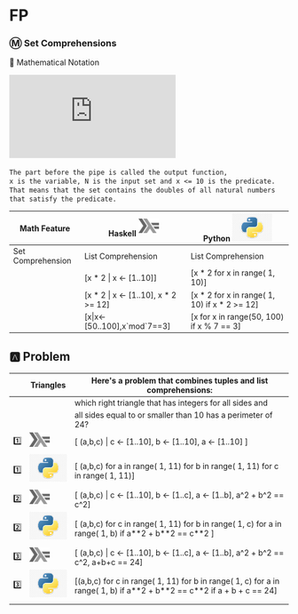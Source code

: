 # FP


### :m: Set Comprehensions

:pushpin: Mathematical Notation

![equation](http://www.sciweavers.org/tex2img.php?eq=S%3D%5Cbig%5C%7B2.x%5Cmid%20x%5Cin%20N%2Cx%5Cleq10%5Cbig%5C%7D%20&bc=White&fc=Black&im=jpg&fs=12&ff=arev&edit=0)

    The part before the pipe is called the output function, 
    x is the variable, N is the input set and x <= 10 is the predicate. 
    That means that the set contains the doubles of all natural numbers that satisfy the predicate.

| Math Feature      | Haskell <sup><img src="../images/602px-Haskell-Logo.svg.png" width=37 height=26><img></sup> | Python <img src="../images/python-logo.jpg" width=72px height=50px><img> |
|-------------------|-----------------------------------------|------------------------------------------------|
| Set Comprehension | List Comprehension                      | List Comprehension                             |
|                   | [x * 2 \| x <- [1..10]]                 | [x * 2 for x in range( 1, 10)]                 |
|                   | [x * 2 \| x <- [1..10], x * 2 >= 12]    | [x * 2 for x in range( 1, 10) if x * 2 >= 12]  |
|                   | [x\|x<-[50..100],x\`mod\`7==3]          | [x for x in range(50, 100) if x % 7 == 3]      |


##  :a:    Problem

|   |  Triangles                           |  Here's a problem that combines tuples and list comprehensions:         |
|---|--------------------------------------|-------------------------------------------------------------------------|
|   |                                      |  which right triangle that has integers for all sides and               |
|   |                                      |  all sides equal to or smaller than 10 has a perimeter of 24?           |
| :one: | <sup><img src="../images/602px-Haskell-Logo.svg.png" width=37 height=26><img></sup> | [ (a,b,c) \| c <- [1..10], b <- [1..10], a <- [1..10] ] |
| :one: | <sup><img src="../images/python-logo.jpg" width=72px height=50px><img></sup> | [ (a,b,c) for a in range( 1, 11) for b in range( 1, 11) for c in range( 1, 11)] |
| :two: | <sup><img src="../images/602px-Haskell-Logo.svg.png" width=37 height=26><img></sup> | [ (a,b,c) \| c <- [1..10], b <- [1..c], a <- [1..b], a^2 + b^2 == c^2]|
| :two: | <sup><img src="../images/python-logo.jpg" width=72px height=50px><img></sup> | [ (a,b,c) for c in range( 1, 11) for b in range( 1, c) for a in range( 1, b) if a\*\*2 + b\*\*2 == c\*\*2 ]   |
| :three: | <sup><img src="../images/602px-Haskell-Logo.svg.png" width=37 height=26><img></sup> | [ (a,b,c) \| c <- [1..10], b <- [1..c], a <- [1..b], a^2 + b^2 == c^2, a+b+c == 24] 
| :three: | <sup><img src="../images/python-logo.jpg" width=72px height=50px><img></sup> | [(a,b,c) for c in range( 1, 11) for b in range( 1, c) for a in range( 1, b) if a\*\*2 + b\*\*2 == c\*\*2 if a + b + c == 24] |
